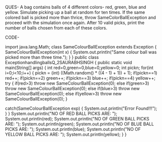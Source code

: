 QUES-
A bag contains balls of 4 different colors- red, green, blue and yellow. Simulate picking up a ball at random for ten times. If the same colored ball is picked more than thrice, throw SameColorBallException and proceed with the simulation once again. After 10 valid picks, print the number of balls chosen from each of these colors.

CODE-

import java.lang.Math;
class SameColourBallException extends Exception
{
	SameColourBallException(int x)
{
System.out.println("Same colour ball was picked more than three time.");
}
}
public class ExceptionhandlingballsQ_2SAURABHSINGH {
public static void main(String[] args) {
int red=0,green=0,blue=0,yellow=0;
int pickn;
for(int i=0;i<10;i++)
{
pickn = (int) ((Math.random() * ((4 - 1) + 1)) + 1);
if(pickn==1)
	red++;
if(pickn==2)
	green++;
if(pickn==3)
	blue++;
if(pickn==4)
	yellow++;
try
{
if(red>3)
throw new SameColourBallException(0);
else if(green>3)
throw new SameColourBallException(0);
else if(blue>3)
throw new SameColourBallException(0);
else if(yellow>3)
throw new SameColourBallException(0);
}

catch(SameColourBallException exp)
{
System.out.println("Error Found!!!");
}
}
System.out.println("NO OF RED BALL PICKS ARE:   ");
System.out.println(red);
System.out.println("NO OF GREEN BALL PICKS ARE:   ");
System.out.println(green);
System.out.println("NO OF BLUE BALL PICKS ARE:   ");
System.out.println(blue);
System.out.println("NO OF YELLOW BALL PICKS ARE:   ");
System.out.println(yellow);
}
}
